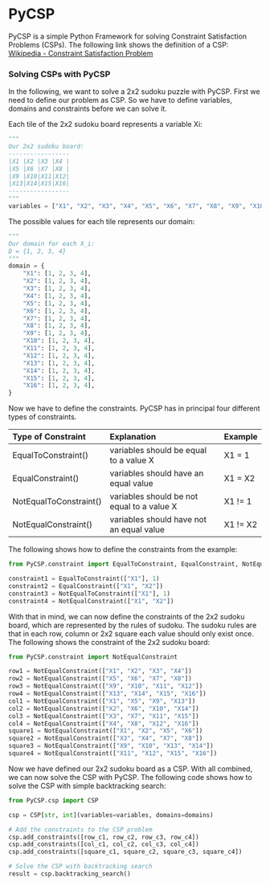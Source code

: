 # PyCSP
PyCSP is a simple Python Framework for solving Constraint Satisfaction Problems (CSPs). 
The following link shows the definition of a CSP: 
[Wikipedia - Constraint Satisfaction Problem](https://en.wikipedia.org/wiki/Constraint_satisfaction_problem)

### Solving CSPs with PyCSP
In the following, we want to solve a 2x2 sudoku puzzle with PyCSP.
First we need to define our problem as CSP.
So we have to define variables, domains and constraints before we can solve it.

Each tile of the 2x2 sudoku board represents a variable Xi:
```python
"""
Our 2x2 sudoku board:
-----------------
|X1 |X2 |X3 |X4 |
|X5 |X6 |X7 |X8 |
|X9 |X10|X11|X12|
|X13|X14|X15|X16|
-----------------
"""
variables = ["X1", "X2", "X3", "X4", "X5", "X6", "X7", "X8", "X9", "X10", "X11", "X12", "X13", "X14", "X15", "X16"]
```

The possible values for each tile represents our domain:
```python
"""
Our domain for each X_i:
D = {1, 2, 3, 4}
"""
domain = {
    "X1": [1, 2, 3, 4],
    "X2": [1, 2, 3, 4],
    "X3": [1, 2, 3, 4],
    "X4": [1, 2, 3, 4],
    "X5": [1, 2, 3, 4],
    "X6": [1, 2, 3, 4],
    "X7": [1, 2, 3, 4],
    "X8": [1, 2, 3, 4],
    "X9": [1, 2, 3, 4],
    "X10": [1, 2, 3, 4],
    "X11": [1, 2, 3, 4],
    "X12": [1, 2, 3, 4],
    "X13": [1, 2, 3, 4],
    "X14": [1, 2, 3, 4],
    "X15": [1, 2, 3, 4],
    "X16": [1, 2, 3, 4],
}
```

Now we have to define the constraints.
PyCSP has in principal four different types of constraints.

| Type of Constraint     | Explanation                                | Example  |
|:-----------------------|:-------------------------------------------|:---------|
| EqualToConstraint()    | variables should be equal to a value X     | X1 = 1   |
| EqualConstraint()      | variables should have an equal value       | X1 = X2  | 
| NotEqualToConstraint() | variables should be not equal to a value X | X1 != 1  |
| NotEqualConstraint()   | variables should have not an equal value   | X1 != X2 |

The following shows how to define the constraints from the example:
```python
from PyCSP.constraint import EqualToConstraint, EqualConstraint, NotEqualToConstraint, NotEqualConstraint

constraint1 = EqualToConstraint(["X1"], 1)
constraint2 = EqualConstraint(["X1", "X2"])
constraint3 = NotEqualToConstraint(["X1"], 1)
constraint4 = NotEqualConstraint(["X1", "X2"])
```

With that in mind, we can now define the constraints of the 2x2 sudoku board, which are represented by the rules of 
sudoku.
The sudoku rules are that in each row, column or 2x2 square each value should only exist once.
The following shows the constraint of the 2x2 sudoku board:
```python
from PyCSP.constraint import NotEqualConstraint

row1 = NotEqualConstraint(["X1", "X2", "X3", "X4"])
row2 = NotEqualConstraint(["X5", "X6", "X7", "X8"])
row3 = NotEqualConstraint(["X9", "X10", "X11", "X12"])
row4 = NotEqualConstraint(["X13", "X14", "X15", "X16"])
col1 = NotEqualConstraint(["X1", "X5", "X9", "X13"])
col2 = NotEqualConstraint(["X2", "X6", "X10", "X14"])
col3 = NotEqualConstraint(["X3", "X7", "X11", "X15"])
col4 = NotEqualConstraint(["X4", "X8", "X12", "X16"])
square1 = NotEqualConstraint(["X1", "X2", "X5", "X6"])
square2 = NotEqualConstraint(["X3", "X4", "X7", "X8"])
square3 = NotEqualConstraint(["X9", "X10", "X13", "X14"])
square4 = NotEqualConstraint(["X11", "X12", "X15", "X16"])
```

Now we have defined our 2x2 sudoku board as a CSP.
With all combined, we can now solve the CSP with PyCSP.
The following code shows how to solve the CSP with simple backtracking search:
```python
from PyCSP.csp import CSP

csp = CSP[str, int](variables=variables, domains=domains)

# Add the constraints to the CSP problem
csp.add_constraints([row_c1, row_c2, row_c3, row_c4])
csp.add_constraints([col_c1, col_c2, col_c3, col_c4])
csp.add_constraints([square_c1, square_c2, square_c3, square_c4])

# Solve the CSP with backtracking search
result = csp.backtracking_search()
```


